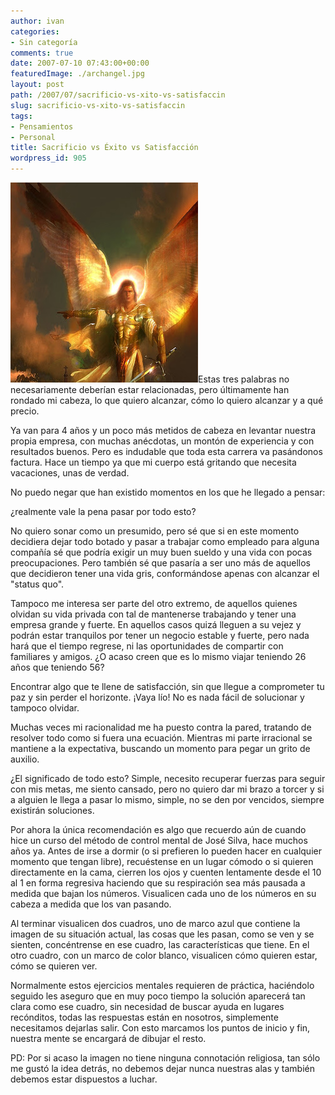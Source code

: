 ```yaml
---
author: ivan
categories:
- Sin categoría
comments: true
date: 2007-07-10 07:43:00+00:00
featuredImage: ./archangel.jpg
layout: post
path: /2007/07/sacrificio-vs-xito-vs-satisfaccin
slug: sacrificio-vs-xito-vs-satisfaccin
tags:
- Pensamientos
- Personal
title: Sacrificio vs Éxito vs Satisfacción
wordpress_id: 905
---
```


[![](./archangel.jpg)](http://4.bp.blogspot.com/_T2UWuNJg3dQ/RpL_PsjduRI/AAAAAAAAALQ/2UX46JBgctw/s1600-h/archangel.jpg)Estas tres palabras no necesariamente deberían estar relacionadas, pero últimamente han rondado mi cabeza, lo que quiero alcanzar, cómo lo quiero alcanzar y a qué precio.

Ya van para 4 años y un poco más metidos de cabeza en levantar nuestra propia empresa, con muchas anécdotas, un montón de experiencia y con resultados buenos. Pero es indudable que toda esta carrera va pasándonos factura. Hace un tiempo ya que mi cuerpo está gritando que necesita vacaciones, unas de verdad.

No puedo negar que han existido momentos en los que he llegado a pensar:

<blockquote></blockquote>

¿realmente vale la pena pasar por todo esto?

No quiero sonar como un presumido, pero sé que si en este momento decidiera dejar todo botado y pasar a trabajar como empleado para alguna compañía sé que podría exigir un muy buen sueldo y una vida con pocas preocupaciones. Pero también sé que pasaría a ser uno más de aquellos que decidieron tener una vida gris, conformándose apenas con alcanzar el "status quo".

Tampoco me interesa ser parte del otro extremo, de aquellos quienes olvidan su vida privada con tal de mantenerse trabajando y tener una empresa grande y fuerte. En aquellos casos quizá lleguen a su vejez y podrán estar tranquilos por tener un negocio estable y fuerte, pero nada hará que el tiempo regrese, ni las oportunidades de compartir con familiares y amigos. ¿O acaso creen que es lo mismo viajar teniendo 26 años que teniendo 56?

Encontrar algo que te llene de satisfacción, sin que llegue a comprometer tu paz y sin perder el horizonte. ¡Vaya lío! No es nada fácil de solucionar y tampoco olvidar.

Muchas veces mi racionalidad me ha puesto contra la pared, tratando de resolver todo como si fuera una ecuación. Mientras mi parte irracional se mantiene a la expectativa, buscando un momento para pegar un grito de auxilio.

¿El significado de todo esto? Simple, necesito recuperar fuerzas para seguir con mis metas, me siento cansado, pero no quiero dar mi brazo a torcer y si a alguien le llega a pasar lo mismo, simple, no se den por vencidos, siempre existirán soluciones.

Por ahora la única recomendación es algo que recuerdo aún de cuando hice un curso del método de control mental de José Silva, hace muchos años ya. Antes de irse a dormir (o si prefieren lo pueden hacer en cualquier momento que tengan libre), recuéstense en un lugar cómodo o si quieren directamente en la cama, cierren los ojos y cuenten lentamente desde el 10 al 1 en forma regresiva haciendo que su respiración sea más pausada a medida que bajan los números. Visualicen cada uno de los números en su cabeza a medida que los van pasando.

Al terminar visualicen dos cuadros, uno de marco azul que contiene la imagen de su situación actual, las cosas que les pasan, como se ven y se sienten, concéntrense en ese cuadro, las características que tiene. En el otro cuadro, con un marco de color blanco, visualicen cómo quieren estar, cómo se quieren ver.

Normalmente estos ejercicios mentales requieren de práctica, haciéndolo seguido les aseguro que en muy poco tiempo la solución aparecerá tan clara como ese cuadro, sin necesidad de buscar ayuda en lugares recónditos, todas las respuestas están en nosotros, simplemente necesitamos dejarlas salir. Con esto marcamos los puntos de inicio y fin, nuestra mente se encargará de dibujar el resto.

PD: Por si acaso la imagen no tiene ninguna connotación religiosa, tan sólo me gustó la idea detrás, no debemos dejar nunca nuestras alas y también debemos estar dispuestos a luchar.